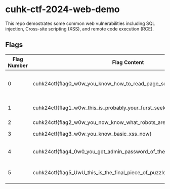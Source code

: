 # cuhk-ctf-2024-web-demo

This repo demostrates some common web vulnerabilities including SQL injection, Cross-site scripting (XSS), and remote code execution (RCE).

## Flags
Flag Number | Flag Content | Required skills
--- | --- | ---
0 | cuhk24ctf{flag0_w0w_you_know_how_to_read_page_source} | Open page source in browser
1 | cuhk24ctf{flag1_w0w_this_is_probably_your_furst_seek_cool_injection_method} | Basic SQL Injection
2 | cuhk24ctf{flag2_w0w_you_now_know_what_robots_are_seeing} | robots.txt
3 | cuhk24ctf{flag3_w0w_you_know_basic_xss_now} | Basic XSS
4 | cuhk24ctf{flag4_0w0_you_got_admin_password_of_the_website} | Blind SQL Injection
5 | cuhk24ctf{flag5_UwU_this_is_the_final_piece_of_puzzle_probably} | RCE with python code
